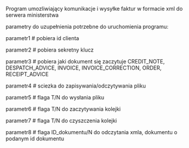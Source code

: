 Program umozliwiający komunikacje i wysyłke faktur w formacie xml do serwera ministerstwa 

parametry do uzupełnienia potrzebne do uruchomienia programu:

parametr1 # pobiera id clienta

parametr2 # pobiera sekretny klucz

parametr3 # pobiera jaki dokument się zaczytuje CREDIT_NOTE, DESPATCH_ADVICE, INVOICE, INVOICE_CORRECTION, ORDER, RECEIPT_ADVICE

parametr4 # sciezka do zapisywania/odczytywania pliku

parametr5 # flaga T/N do wysłania pliku

parametr6 # flaga T/N do zaczytywania kolejki

parametr7 # flaga T/N do czyszczenia kolejki

parametr8 # flaga ID_dokumentu/N do odczytania xmla, dokumentu o podanym id dokumentu
